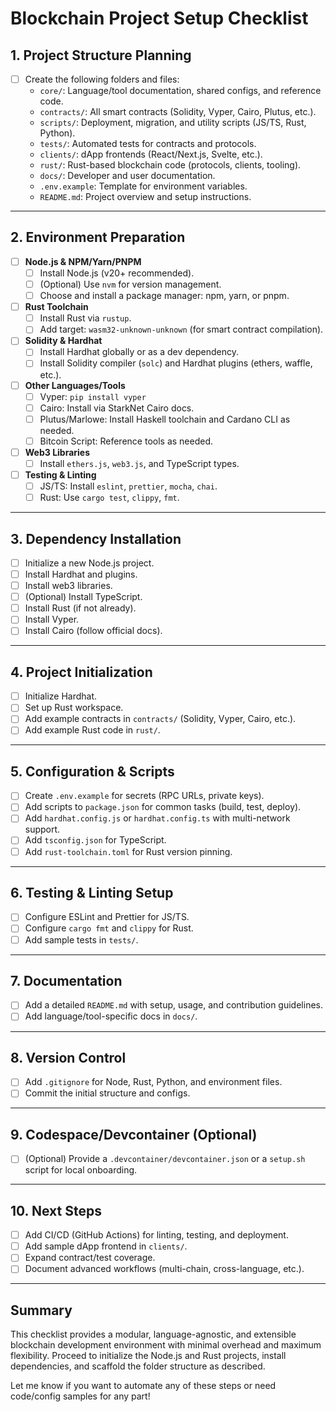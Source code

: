 # Blockchain Project Setup Checklist

## 1. Project Structure Planning

- [ ] Create the following folders and files:
    - `core/`: Language/tool documentation, shared configs, and reference code.
    - `contracts/`: All smart contracts (Solidity, Vyper, Cairo, Plutus, etc.).
    - `scripts/`: Deployment, migration, and utility scripts (JS/TS, Rust, Python).
    - `tests/`: Automated tests for contracts and protocols.
    - `clients/`: dApp frontends (React/Next.js, Svelte, etc.).
    - `rust/`: Rust-based blockchain code (protocols, clients, tooling).
    - `docs/`: Developer and user documentation.
    - `.env.example`: Template for environment variables.
    - `README.md`: Project overview and setup instructions.

---

## 2. Environment Preparation

- [ ] **Node.js & NPM/Yarn/PNPM**
    - [ ] Install Node.js (v20+ recommended).
    - [ ] (Optional) Use `nvm` for version management.
    - [ ] Choose and install a package manager: npm, yarn, or pnpm.

- [ ] **Rust Toolchain**
    - [ ] Install Rust via `rustup`.
    - [ ] Add target: `wasm32-unknown-unknown` (for smart contract compilation).

- [ ] **Solidity & Hardhat**
    - [ ] Install Hardhat globally or as a dev dependency.
    - [ ] Install Solidity compiler (`solc`) and Hardhat plugins (ethers, waffle, etc.).

- [ ] **Other Languages/Tools**
    - [ ] Vyper: `pip install vyper`
    - [ ] Cairo: Install via StarkNet Cairo docs.
    - [ ] Plutus/Marlowe: Install Haskell toolchain and Cardano CLI as needed.
    - [ ] Bitcoin Script: Reference tools as needed.

- [ ] **Web3 Libraries**
    - [ ] Install `ethers.js`, `web3.js`, and TypeScript types.

- [ ] **Testing & Linting**
    - [ ] JS/TS: Install `eslint`, `prettier`, `mocha`, `chai`.
    - [ ] Rust: Use `cargo test`, `clippy`, `fmt`.

---

## 3. Dependency Installation

- [ ] Initialize a new Node.js project.
- [ ] Install Hardhat and plugins.
- [ ] Install web3 libraries.
- [ ] (Optional) Install TypeScript.
- [ ] Install Rust (if not already).
- [ ] Install Vyper.
- [ ] Install Cairo (follow official docs).

---

## 4. Project Initialization

- [ ] Initialize Hardhat.
- [ ] Set up Rust workspace.
- [ ] Add example contracts in `contracts/` (Solidity, Vyper, Cairo, etc.).
- [ ] Add example Rust code in `rust/`.

---

## 5. Configuration & Scripts

- [ ] Create `.env.example` for secrets (RPC URLs, private keys).
- [ ] Add scripts to `package.json` for common tasks (build, test, deploy).
- [ ] Add `hardhat.config.js` or `hardhat.config.ts` with multi-network support.
- [ ] Add `tsconfig.json` for TypeScript.
- [ ] Add `rust-toolchain.toml` for Rust version pinning.

---

## 6. Testing & Linting Setup

- [ ] Configure ESLint and Prettier for JS/TS.
- [ ] Configure `cargo fmt` and `clippy` for Rust.
- [ ] Add sample tests in `tests/`.

---

## 7. Documentation

- [ ] Add a detailed `README.md` with setup, usage, and contribution guidelines.
- [ ] Add language/tool-specific docs in `docs/`.

---

## 8. Version Control

- [ ] Add `.gitignore` for Node, Rust, Python, and environment files.
- [ ] Commit the initial structure and configs.

---

## 9. Codespace/Devcontainer (Optional)

- [ ] (Optional) Provide a `.devcontainer/devcontainer.json` or a `setup.sh` script for local onboarding.

---

## 10. Next Steps

- [ ] Add CI/CD (GitHub Actions) for linting, testing, and deployment.
- [ ] Add sample dApp frontend in `clients/`.
- [ ] Expand contract/test coverage.
- [ ] Document advanced workflows (multi-chain, cross-language, etc.).

---

## Summary

This checklist provides a modular, language-agnostic, and extensible blockchain development environment with minimal overhead and maximum flexibility. Proceed to initialize the Node.js and Rust projects, install dependencies, and scaffold the folder structure as described.

Let me know if you want to automate any of these steps or need code/config samples for any part!